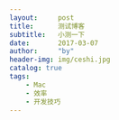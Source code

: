 ```yaml
---
layout:     post
title:      测试博客
subtitle:   小测一下
date:       2017-03-07
author:     "by"
header-img: img/ceshi.jpg
catalog: true
tags:
    - Mac
    - 效率
    - 开发技巧
---
```


